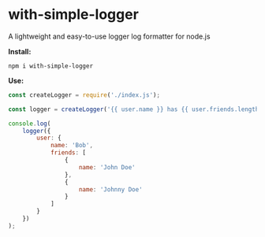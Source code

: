 # with-simple-logger

A lightweight and easy-to-use logger log formatter for node.js

**Install:**
```
npm i with-simple-logger
```

**Use:**
```js
const createLogger = require('./index.js');

const logger = createLogger('{{ user.name }} has {{ user.friends.length }} friends. His best friend is {{ user.friends.0.name }}.');

console.log(
    logger({
        user: {
            name: 'Bob',
            friends: [
                {
                    name: 'John Doe'
                },
                {
                    name: 'Johnny Doe'
                }
            ]
        }
    })
);
```